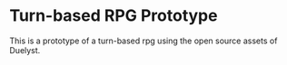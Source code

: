# Turn-based RPG Prototype

This is a prototype of a turn-based rpg using the open source assets of Duelyst.
